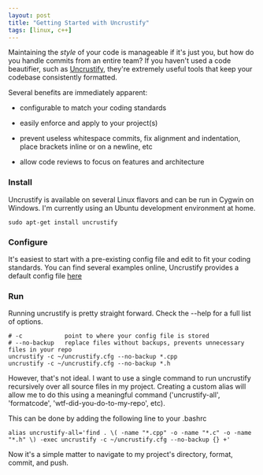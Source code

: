 ```yaml
---
layout: post
title: "Getting Started with Uncrustify"
tags: [linux, c++]
---
```


Maintaining the _style_ of your code is manageable if it's just you, but how do you handle commits from an entire team? If you haven't used a code beautifier, such as [Uncrustify](uncrustify.sourceforge.net), they're extremely useful tools that keep your codebase consistently formatted.

Several benefits are immediately apparent:

* configurable to match your coding standards

* easily enforce and apply to your project(s) 

* prevent useless whitespace commits, fix alignment and indentation, place brackets inline or on a newline, etc

* allow code reviews to focus on features and architecture


### Install

Uncrustify is available on several Linux flavors and can be run in Cygwin on Windows.  I'm currently using an Ubuntu development environment at home.

```
sudo apt-get install uncrustify
```

### Configure

It's easiest to start with a pre-existing config file and edit to fit your coding standards.  You can find several examples online, Uncrustify provides a default config file [here](https://github.com/uncrustify/uncrustify/blob/master/documentation/htdocs/default.cfg)

### Run

Running uncrustify is pretty straight forward.  Check the --help for a full list of options.

```
# -c            point to where your config file is stored
# --no-backup   replace files without backups, prevents unnecessary files in your repo
uncrustify -c ~/uncrustify.cfg --no-backup *.cpp
uncrustify -c ~/uncrustify.cfg --no-backup *.h
```

However, that's not ideal.  I want to use a single command to run uncrustify recursively over all source files in my project.  Creating a custom alias will allow me to do this using a meaningful command ('uncrustify-all', 'formatcode', 'wtf-did-you-do-to-my-repo', etc).

This can be done by adding the following line to your .bashrc

```
alias uncrustify-all='find . \( -name "*.cpp" -o -name "*.c" -o -name "*.h" \) -exec uncrustify -c ~/uncrustify.cfg --no-backup {} +'

```

Now it's a simple matter to navigate to my project's directory, format, commit, and push.
